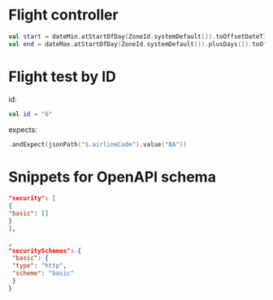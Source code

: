 # Flight controller

```kotlin
val start = dateMin.atStartOfDay(ZoneId.systemDefault()).toOffsetDateTime()
val end = dateMax.atStartOfDay(ZoneId.systemDefault()).plusDays(1).toOffsetDateTime()
```

# Flight test by ID
id:
```kotlin
val id = "6" 
```
expects:
```kotlin
.andExpect(jsonPath("$.airlineCode").value("BA")) 
```

# Snippets for OpenAPI schema

```json
"security": [
{
"basic": []
}
],
```

```json
, 
"securitySchemes": { 
 "basic": { 
 "type": "http", 
 "scheme": "basic" 
 } 
} 
```
